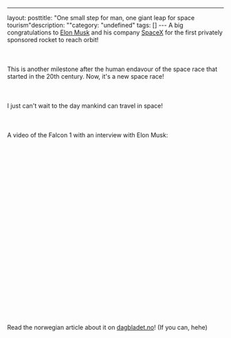 --- 
layout: posttitle: "One small step for man, one giant leap for space tourism"description: ""category: "undefined" tags: [] --- A big congratulations to <a href="http://en.wikipedia.org/wiki/Elon_Musk">Elon Musk</a> and his company <a href="http://en.wikipedia.org/wiki/SpaceX">SpaceX</a> for the first privately sponsored rocket to reach orbit!<br /><br/><br /><br/>This is another milestone after the human endavour of the space race that started in the 20th century. Now, it's a new space race!<br /><br/><br /><br/>I just can't wait to the day mankind can travel in space!<br /><br/><br /><br/>A video of the Falcon 1 with an interview with Elon Musk:<br /><br/><div style="float:left;clear:both;"><br /><br/><object width="425" height="344"><param name="movie" value="http://www.youtube.com/v/8FQhtMrUQlE&hl=en&fs=1"></param><param name="allowFullScreen" value="true"></param><embed src="http://www.youtube.com/v/8FQhtMrUQlE&hl=en&fs=1" type="application/x-shockwave-flash" allowfullscreen="true" width="425" height="344"></embed></object></div>
<br /><br /><div style="clear:both; height:20px;"></div>
Read the norwegian article about it on <a href="http://www.dagbladet.no/nyheter/2008/09/29/548461.html">dagbladet.no</a>! (If you can, hehe)

